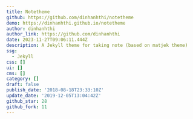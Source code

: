 ```yaml
---
title: Notetheme
github: https://github.com/dinhanhthi/notetheme
demo: https://dinhanhthi.github.io/notetheme
author: dinhanhthi
author_link: https://github.com/dinhanhthi
date: 2023-11-27T09:06:11.444Z
description: A Jekyll theme for taking note (based on matjek theme)
ssg:
  - Jekyll
css: []
ui: []
cms: []
category: []
draft: false
publish_date: '2018-08-18T23:33:10Z'
update_date: '2019-12-05T13:04:42Z'
github_star: 28
github_fork: 11
---
```

